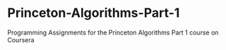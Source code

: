 # Princeton-Algorithms-Part-1
Programming Assignments for the Princeton Algorithms Part 1 course on Coursera
